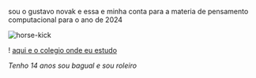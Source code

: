 sou o gustavo novak e essa e minha conta para a materia de pensamento computacional para o ano de 2024

![horse-kick](https://github.com/user-attachments/assets/51ee3d29-1cbf-42de-81aa-dd4957aa31fd)

! [aqui e o colegio onde eu estudo](https://www.facebook.com/groups/cesfcampolargo/)

_Tenho 14 anos_
_sou bagual e sou roleiro_
